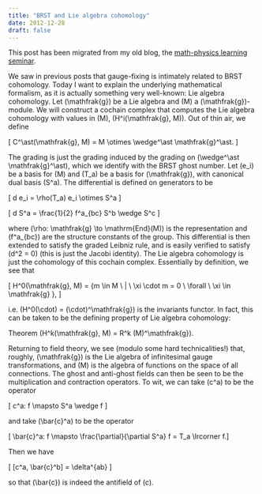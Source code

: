 ```yaml
---
title: "BRST and Lie algebra cohomology"
date: 2012-12-28
draft: false
---
```


This post has been migrated from my old blog, the [math-physics learning seminar](https://mathphysseminar.blogspot.com/).


We saw in previous posts that gauge-fixing is intimately related to BRST cohomology. Today I want to explain the underlying mathematical formalism, as it is actually something very well-known: Lie algebra cohomology. Let \(\mathfrak{g}\) be a Lie algebra and \(M\) a \(\mathfrak{g}\)-module. We will construct a cochain complex that computes the Lie algebra cohomology with values in \(M\), \(H^i(\mathfrak{g}, M)\). Out of thin air, we define

\[ C^\ast(\mathfrak{g}, M) = M \otimes \wedge^\ast \mathfrak{g}^\ast. \]

The grading is just the grading induced by the grading on \(\wedge^\ast \mathfrak{g}^\ast\), which we identify with the BRST ghost number. Let \(e_i\) be a basis for \(M\) and \(T_a\) be a basis for \(\mathfrak{g}\), with canonical dual basis \(S^a\). The differential is defined on generators to be

\[ d e_i = \rho(T_a) e_i \otimes S^a \]

\[ d S^a = \frac{1}{2} f^a_{bc} S^b \wedge S^c \]

where \(\rho: \mathfrak{g} \to \mathrm{End}(M)\) is the representation and \(f^a_{bc}\) are the structure constants of the group. This differential is then extended to satisfy the graded Leibniz rule, and is easily verified to satisfy \(d^2 = 0\) (this is just the Jacobi identity). The Lie algebra cohomology is just the cohomology of this cochain complex. Essentially by definition, we see that

\[ H^0(\mathfrak{g}, M) = \{m \in M \ | \ \xi \cdot m = 0 \ \forall \ \xi \in \mathfrak{g} \}, \]

i.e. \(H^0(\cdot) = (\cdot)^\mathfrak{g}\) is the invariants functor. In fact, this can be taken to be the defining property of Lie algebra cohomology:


Theorem \(H^k(\mathfrak{g}, M) = R^k (M)^\mathfrak{g}\).


Returning to field theory, we see (modulo some hard technicalities!) that, roughly, \(\mathfrak{g}\) is the Lie algebra of infinitesimal gauge transformations, and \(M\) is the algebra of functions on the space of all connections. The ghost and anti-ghost fields can then be seen to be the multiplication and contraction operators. To wit, we can take \(c^a\) to be the operator

\[ c^a: f \mapsto S^a \wedge f \]

and take \(\bar{c}^a\) to be the operator

\[ \bar{c}^a: f \mapsto \frac{\partial}{\partial S^a} f  = T_a \lrcorner f.\]

Then we have

\[ [c^a, \bar{c}^b] = \delta^{ab} \]

so that \(\bar{c}\) is indeed the antifield of \(c\).